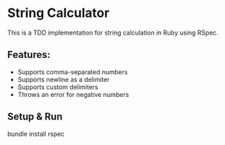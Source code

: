 # String Calculator

This is a TDD implementation for string calculation in Ruby using RSpec.

## Features:
- Supports comma-separated numbers
- Supports newline as a delimiter
- Supports custom delimiters
- Throws an error for negative numbers

## Setup & Run
bundle install
rspec